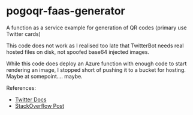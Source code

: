 # pogoqr-faas-generator
A function as a service example for generation of QR codes (primary use Twitter cards)

This code does not work as I realised too late that TwitterBot needs real hosted files on disk, not spoofed base64 injected images. 

While this code does deploy an Azure function with enough code to start rendering an image, I stopped short of pushing it to a bucket for hosting. Maybe at somepoint.... maybe.


References:

- [Twitter Docs](https://developer.twitter.com/en/docs/tweets/optimize-with-cards/overview/summary-card-with-large-image)
- [StackOverflow Post](https://stackoverflow.com/a/45192528)
